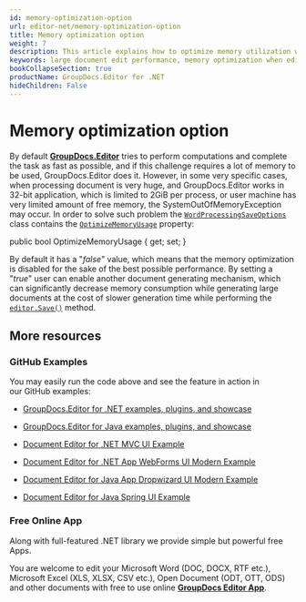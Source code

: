 ```yaml
---
id: memory-optimization-option
url: editor-net/memory-optimization-option
title: Memory optimization option
weight: 7
description: This article explains how to optimize memory utilization when editing large Word documents using GroupDocs.Editor for .NET API.
keywords: large document edit performance, memory optimization when edit document
bookCollapseSection: true
productName: GroupDocs.Editor for .NET
hideChildren: False
---
```


# Memory optimization option

By default [**GroupDocs.Editor**](https://products.groupdocs.com/editor/net) tries to perform computations and complete the task as fast as possible, and if this challenge requires a lot of memory to be used, GroupDocs.Editor does it. However, in some very specific cases, when processing document is very huge, and GroupDocs.Editor works in 32-bit application, which is limited to 2GiB per process, or user machine has very limited amount of free memory, the SystemOutOfMemoryException may occur. In order to solve such problem the [`WordProcessingSaveOptions`](https://apireference.groupdocs.com/net/editor/groupdocs.editor.options/wordprocessingsaveoptions) class contains the [`OptimizeMemoryUsage`](https://apireference.groupdocs.com/net/editor/groupdocs.editor.options/wordprocessingsaveoptions/properties/optimizememoryusage) property:

public bool OptimizeMemoryUsage { get; set; }

By default it has a "*false*" value, which means that the memory optimization is disabled for the sake of the best possible performance. By setting a "*true*" user can enable another document generating mechanism, which can significantly decrease memory consumption while generating large documents at the cost of slower generation time while performing the [`editor.Save()`](https://apireference.groupdocs.com/net/editor/groupdocs.editor/editor/methods/save) method.

## More resources

### GitHub Examples

You may easily run the code above and see the feature in action in our GitHub examples:

*   [GroupDocs.Editor for .NET examples, plugins, and showcase](https://github.com/groupdocs-editor/GroupDocs.Editor-for-.NET)
    
*   [GroupDocs.Editor for Java examples, plugins, and showcase](https://github.com/groupdocs-editor/GroupDocs.Editor-for-Java)
    
*   [Document Editor for .NET MVC UI Example](https://github.com/groupdocs-editor/GroupDocs.Editor-for-.NET-MVC) 
    
*   [Document Editor for .NET App WebForms UI Modern Example](https://github.com/groupdocs-editor/GroupDocs.Editor-for-.NET-WebForms)
    
*   [Document Editor for Java App Dropwizard UI Modern Example](https://github.com/groupdocs-editor/GroupDocs.Editor-for-Java-Dropwizard)
    
*   [Document Editor for Java Spring UI Example](https://github.com/groupdocs-editor/GroupDocs.Editor-for-Java-Spring)
    

### Free Online App

Along with full-featured .NET library we provide simple but powerful free Apps.

You are welcome to edit your Microsoft Word (DOC, DOCX, RTF etc.), Microsoft Excel (XLS, XLSX, CSV etc.), Open Document (ODT, OTT, ODS) and other documents with free to use online **[GroupDocs Editor App](https://products.groupdocs.app/editor)**.

